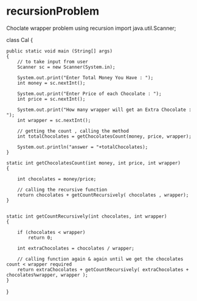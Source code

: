 # recursionProblem
Choclate wrapper problem using recursion
import java.util.Scanner;

class Cal { 
       
      
    public static void main (String[] args) 
    { 
        // to take input from user
        Scanner sc = new Scanner(System.in);
        
        System.out.print("Enter Total Money You Have : ");
        int money = sc.nextInt();
        
        System.out.print("Enter Price of each Chocolate : ");
        int price = sc.nextInt();
        
        System.out.print("How many wrapper will get an Extra Chocolate : ");
        int wrapper = sc.nextInt();
        
        // getting the count , calling the method
        int totalChocolates = getChocolatesCount(money, price, wrapper);
        
        System.out.println("answer = "+totalChocolates);
    } 
    
    static int getChocolatesCount(int money, int price, int wrapper) 
    { 
        
        int chocolates = money/price; 
        
        // calling the recursive function
        return chocolates + getCountRecursively( chocolates , wrapper); 
    } 
    
    
    static int getCountRecursively(int chocolates, int wrapper) 
    { 
          
        if (chocolates < wrapper) 
            return 0; 
      
        int extraChocolates = chocolates / wrapper; 
      
        // calling function again & again until we get the chocolates count < wrapper required 
        return extraChocolates + getCountRecursively( extraChocolates + chocolates%wrapper, wrapper );                           
    } 

    
} 
